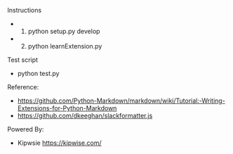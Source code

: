 Instructions
- 1. python setup.py develop
- 2. python learnExtension.py

Test script
- python test.py

Reference: 
- https://github.com/Python-Markdown/markdown/wiki/Tutorial:-Writing-Extensions-for-Python-Markdown
- https://github.com/dkeeghan/slackformatter.js

Powered By:
-  Kipwsie <https://kipwise.com/>
